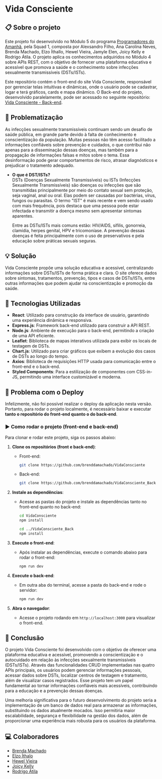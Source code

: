 # Vida Consciente
## 📋 Sobre o projeto
Este projeto foi desenvolvido no Módulo 5 do programa [Programadores do Amanhã](https://programadoresdoamanha.org/), pela Squad 1, composta por Alexsandro Filho, Ana Carolina Neves, Brenda Machado, Elzo Íthallo, Hewel Vieira, Jamyle Elen, Joicy Kelly e Rodrigo Átila. O projeto aplica os conhecimentos adquiridos no Módulo 4 sobre APIs REST, com o objetivo de fornecer uma plataforma educativa e acessível que promova a saúde e o conhecimento sobre infecções sexualmente transmissíveis (DSTs/ISTs).

Este repositório contém o front-end do site Vida Consciente, responsável por gerenciar telas intuitivas e dinâmicas, onde o usuário pode se cadastrar, logar e terá gráficos, cards e mapa dinâmico. O Back-end do projeto, desenvolvido paralelamente, pode ser acessado no seguinte repositório: [Vida Consciente - Back-end](https://github.com/brenddamachado/VidaConsciente_Back).

## 🚫 Problematização
As infecções sexualmente transmissíveis continuam sendo um desafio de saúde pública, em grande parte devido à falta de conhecimento e conscientização da população. Muitas pessoas não têm acesso facilitado a informações confiáveis sobre prevenção e cuidados, o que contribui não apenas para a disseminação dessas doenças, mas também para a propagação de informações falsas e mitos sobre o tema. Essa desinformação pode gerar comportamentos de risco, atrasar diagnósticos e prejudicar o tratamento adequado.

- **O que é DST/ISTs?**  
  DSTs (Doenças Sexualmente Transmissíveis) ou ISTs (Infecções Sexualmente Transmissíveis) são doenças ou infecções que são transmitidas principalmente por meio do contato sexual sem proteção, seja vaginal, anal ou oral. Elas podem ser causadas por bactérias, vírus, fungos ou parasitas. O termo "IST" é mais recente e vem sendo usado com mais frequência, pois destaca que uma pessoa pode estar infectada e transmitir a doença mesmo sem apresentar sintomas aparentes.

  Entre as DSTs/ISTs mais comuns estão: HIV/AIDS, sífilis, gonorreia, clamídia, herpes genital, HPV e tricomoníase. A prevenção dessas doenças é feita principalmente com o uso de preservativos e pela educação sobre práticas sexuais seguras.

## 💡 Solução
Vida Consciente propõe uma solução educativa e acessível, centralizando informações sobre DSTs/ISTs de forma prática e clara. O site oferece dados sobre sintomas, tratamentos, prevenção, tipos e casos de DSTs/ISTs, entre outras informações que podem ajudar na conscientização e promoção da saúde.

## 🚀 Tecnologias Utilizadas
- **React**: Utilizado para construção da interface de usuário, garantindo uma experiência dinâmica e responsiva.
- **Express.js**: Framework back-end utilizado para construir a API REST.
- **Node.js**: Ambiente de execução para o back-end, permitindo a criação de uma API eficiente.
- **Leaflet**: Biblioteca de mapas interativos utilizada para exibir os locais de testagem de DSTs.
- **Chart.js**: Utilizado para criar gráficos que exibem a evolução dos casos de DSTs ao longo do tempo.
- **Axios**: Biblioteca de requisições HTTP usada para comunicação entre o front-end e o back-end.
- **Styled Components**: Para a estilização de componentes com CSS-in-JS, permitindo uma interface customizável e moderna.


## 🚫 Problema com o Deploy
Infelizmente, não foi possível realizar o deploy da aplicação nesta versão. Portanto, para rodar o projeto localmente, é necessário baixar e executar **tanto o repositório do front-end quanto o do back-end**.

### ▶ Como rodar o projeto (front-end e back-end)
Para clonar e rodar este projeto, siga os passos abaixo:

1. **Clone os repositórios (front e back-end)**:
   - Front-end:
     ```bash
     git clone https://github.com/brenddamachado/VidaConsciente
     ```
   - Back-end:
     ```bash
     git clone https://github.com/brenddamachado/VidaConsciente_Back
     ```

2. **Instale as dependências**:
   - Acesse as pastas do projeto e instale as dependências tanto no front-end quanto no back-end:
     ```bash
     cd VidaConsciente
     npm install
     ```
     ```bash
     cd ../VidaConsciente_Back
     npm install
     ```

3. **Execute o front-end**:
   - Após instalar as dependências, execute o comando abaixo para rodar o front-end:
     ```bash
     npm run dev
     ```

4. **Execute o back-end**:
   - Em outra aba do terminal, acesse a pasta do back-end e rode o servidor:
     ```bash
     npm run dev
     ```

5. **Abra o navegador**:
   - Acesse o projeto rodando em `http://localhost:3000` para visualizar o front-end.

## 📅 Conclusão
O projeto Vida Consciente foi desenvolvido com o objetivo de oferecer uma plataforma educativa e acessível, promovendo a conscientização e o autocuidado em relação às infecções sexualmente transmissíveis (DSTs/ISTs). Através das funcionalidades CRUD implementadas nas quatro APIs principais, os usuários podem gerenciar informações pessoais, acessar dados sobre DSTs, localizar centros de testagem e tratamento, além de visualizar casos registrados. Esse projeto tem um papel fundamental ao tornar informações confiáveis mais acessíveis, contribuindo para a educação e a prevenção dessas doenças.

Uma melhoria significativa para o futuro desenvolvimento do projeto seria a implementação de um banco de dados real para armazenar as informações, substituindo os dados atualmente mocados. Isso permitiria maior escalabilidade, segurança e flexibilidade na gestão dos dados, além de proporcionar uma experiência mais robusta para os usuários da plataforma.

## 💻 Colaboradores
- [Brenda Machado](https://github.com/brenddamachado)
- [Elzo Íthalo](https://github.com/ithalloelzo)
- [Hewel Vieira](https://github.com/hewelbelmonte)
- [Joicy Kelly](https://github.com/Joicylara)
- [Rodrigo Átila](https://github.com/Rodrigoatila09)
